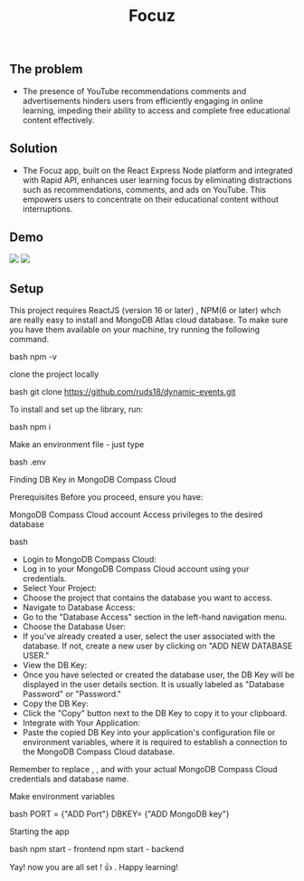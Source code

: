<h1 align="center">Focuz</h1>

<br>

## The problem

* The presence of YouTube recommendations comments and advertisements hinders users from efficiently engaging in online learning, impeding their ability to access and complete free educational content effectively.

## Solution

* The Focuz app, built on the React Express Node platform and integrated with Rapid API, enhances user learning focus by eliminating distractions such as recommendations, comments, and ads on YouTube. This empowers users to concentrate on their educational content without interruptions.

## Demo

<img src= https://github.com/ruds18/Focuz/blob/master/src/components/assets/home.png />
<img src="/src/components/assets/play.png" />




## Setup

This project requires ReactJS (version 16 or later) , NPM(6 or later) whch are really easy to install and MongoDB Atlas cloud database. To make sure you have them available on your machine, try running the following command.

bash
  npm -v


clone the project locally

bash
  git clone https://github.com/ruds18/dynamic-events.git


To install and set up the library, run:

bash
   npm i 


Make an environment file - just type

bash
   .env


Finding DB Key in MongoDB Compass Cloud

Prerequisites
Before you proceed, ensure you have:

MongoDB Compass Cloud account
Access privileges to the desired database

bash
* Login to MongoDB Compass Cloud:
* Log in to your MongoDB Compass Cloud account using your credentials.
* Select Your Project:
* Choose the project that contains the database you want to access.
* Navigate to Database Access:
* Go to the "Database Access" section in the left-hand navigation menu.
* Choose the Database User:
* If you've already created a user, select the user associated with the database. If not, create a new user by clicking on "ADD NEW DATABASE USER."
* View the DB Key:
* Once you have selected or created the database user, the DB Key will be displayed in the user details section. It is usually labeled as "Database Password" or "Password."
* Copy the DB Key:
* Click the "Copy" button next to the DB Key to copy it to your clipboard.
* Integrate with Your Application:
* Paste the copied DB Key into your application's configuration file or environment variables, where it is required to establish a connection to the MongoDB Compass Cloud database.


Remember to replace <username>, <password>, and <dbname> with your actual MongoDB Compass Cloud credentials and database name.


Make environment variables


bash
   PORT = {"ADD Port"}
   DBKEY= {"ADD MongoDB key"}




Starting the app

bash
   npm start - frontend
   npm start  - backend




Yay! now you are all set ! 👍 . Happy learning!
